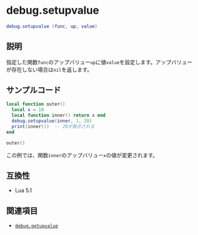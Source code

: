 # debug.setupvalue

```lua
debug.setupvalue (func, up, value)
```

## 説明

指定した関数`func`のアップバリュー`up`に値`value`を設定します。アップバリューが存在しない場合は`nil`を返します。

## サンプルコード

```lua
local function outer()
  local x = 10
  local function inner() return x end
  debug.setupvalue(inner, 1, 20)
  print(inner())  -- 20が表示される
end

outer()
```

この例では、関数`inner`のアップバリュー`x`の値が変更されます。

## 互換性

- Lua 5.1

## 関連項目

- [`debug.getupvalue`](getupvalue.md)